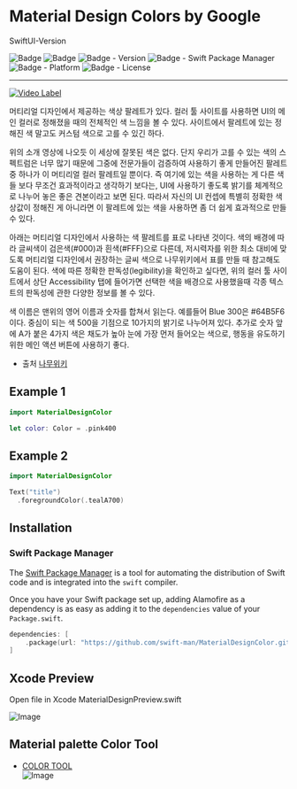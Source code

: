# Material Design Colors by Google
SwiftUI-Version

![Badge](https://img.shields.io/badge/swift-white.svg?style=flat-square&logo=Swift)
![Badge](https://img.shields.io/badge/SwiftUI-001b87.svg?style=flat-square&logo=Swift&logoColor=black)
![Badge - Version](https://img.shields.io/badge/Version-1.0.0-1177AA?style=flat-square)
![Badge - Swift Package Manager](https://img.shields.io/badge/SPM-compatible-orange?style=flat-square)
![Badge - Platform](https://img.shields.io/badge/platform-mac_12|ios_13|watchos_6|tvos_13-yellow?style=flat-square)
![Badge - License](https://img.shields.io/badge/license-MIT-black?style=flat-square)  

---

[![Video Label](http://img.youtube.com/vi/xYkz0Ueg0L4/0.jpg)](https://youtu.be/xYkz0Ueg0L4?t=0s)

머티리얼 디자인에서 제공하는 색상 팔레트가 있다. 컬러 툴 사이트를 사용하면 UI의 메인 컬러로 정해졌을 때의 전체적인 색 느낌을 볼 수 있다. 사이트에서 팔레트에 있는 정해진 색 말고도 커스텀 색으로 고를 수 있긴 하다.

위의 소개 영상에 나오듯 이 세상에 잘못된 색은 없다. 단지 우리가 고를 수 있는 색의 스펙트럼은 너무 많기 때문에 그중에 전문가들이 검증하여 사용하기 좋게 만들어진 팔레트 중 하나가 이 머티리얼 컬러 팔레트일 뿐이다. 즉 여기에 있는 색을 사용하는 게 다른 색들 보다 무조건 효과적이라고 생각하기 보다는, UI에 사용하기 좋도록 밝기를 체계적으로 나누어 놓은 좋은 견본이라고 보면 된다. 따라서 자신의 UI 컨셉에 특별히 정확한 색상값이 정해진 게 아니라면 이 팔레트에 있는 색을 사용하면 좀 더 쉽게 효과적으로 만들 수 있다.

아래는 머티리얼 디자인에서 사용하는 색 팔레트를 표로 나타낸 것이다. 색의 배경에 따라 글씨색이 검은색(#000)과 흰색(#FFF)으로 다른데, 저시력자를 위한 최소 대비에 맞도록 머티리얼 디자인에서 권장하는 글씨 색으로 나무위키에서 표를 만들 때 참고해도 도움이 된다. 색에 따른 정확한 판독성(legibility)을 확인하고 싶다면, 위의 컬러 툴 사이트에서 상단 Accessibility 탭에 들어가면 선택한 색을 배경으로 사용했을때 각종 텍스트의 판독성에 관한 다양한 정보를 볼 수 있다.

색 이름은 맨위의 영어 이름과 숫자를 합쳐서 읽는다. 예를들어 Blue 300은 #64B5F6이다. 중심이 되는 색 500을 기점으로 10가지의 밝기로 나누어져 있다. 추가로 숫자 앞에 A가 붙은 4가지 색은 채도가 높아 눈에 가장 먼저 들어오는 색으로, 행동을 유도하기 위한 메인 액션 버튼에 사용하기 좋다.

* 출처
[나무위키](https://namu.wiki/w/%EB%A8%B8%ED%8B%B0%EB%A6%AC%EC%96%BC%20%EB%94%94%EC%9E%90%EC%9D%B8#toc)

## Example 1
```swift
import MaterialDesignColor

let color: Color = .pink400
```

## Example 2
```swift
import MaterialDesignColor

Text("title")
  .foregroundColor(.tealA700)
```

## Installation
### Swift Package Manager

The [Swift Package Manager](https://swift.org/package-manager/) is a tool for automating the distribution of Swift code and is integrated into the `swift` compiler. 

Once you have your Swift package set up, adding Alamofire as a dependency is as easy as adding it to the `dependencies` value of your `Package.swift`.

```swift
dependencies: [
    .package(url: "https://github.com/swift-man/MaterialDesignColor.git", from: "1.0.0")
]
```

## Xcode Preview
Open file in Xcode MaterialDesignPreview.swift

![Image](assets/6.png)  

## Material palette Color Tool
* [COLOR TOOL](https://m2.material.io/resources/color/#!/?view.left=0&view.right=0)  
![Image](assets/1.png)  
